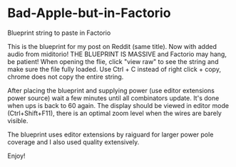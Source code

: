 # Bad-Apple-but-in-Factorio
Blueprint string to paste in Factorio

This is the blueprint for my post on Reddit (same title). Now with added audio from miditorio!
THE	BLUEPRINT	IS MASSIVE and Factorio may hang, be patient!
When opening the flie, click "view raw" to see the string and make sure the file fully loaded.
Use Ctrl + C instead of right click + copy, chrome does not copy the entire string.

After placing the blueprint and supplying power (use editor extensions power source) wait a few minutes until all combinators update. It's done when ups is back to 60 again.
The display should be viewed in editor mode (Ctrl+Shift+F11), there is an optimal zoom level when the wires are barely visible.

The blueprint uses editor extensions by raiguard for larger power pole coverage and I also used quality extensively.

Enjoy!
